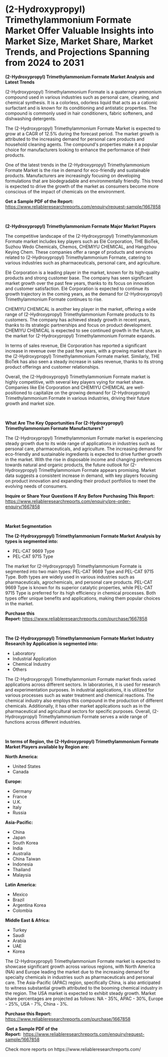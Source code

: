 <p><h1>(2-Hydroxypropyl) Trimethylammonium Formate Market Offer Valuable Insights into Market Size, Market Share, Market Trends, and Projections Spanning from 2024 to 2031</h1></p><p><strong>(2-Hydroxypropyl) Trimethylammonium Formate Market Analysis and Latest Trends</strong></p>
<p><p>(2-Hydroxypropyl) Trimethylammonium Formate is a quaternary ammonium compound used in various industries such as personal care, cleaning, and chemical synthesis. It is a colorless, odorless liquid that acts as a cationic surfactant and is known for its conditioning and antistatic properties. The compound is commonly used in hair conditioners, fabric softeners, and dishwashing detergents.</p><p>The (2-Hydroxypropyl) Trimethylammonium Formate Market is expected to grow at a CAGR of 12.5% during the forecast period. The market growth is attributed to the increasing demand for personal care products and household cleaning agents. The compound's properties make it a popular choice for manufacturers looking to enhance the performance of their products.</p><p>One of the latest trends in the (2-Hydroxypropyl) Trimethylammonium Formate Market is the rise in demand for eco-friendly and sustainable products. Manufacturers are increasingly focusing on developing formulations that are biodegradable and environmentally friendly. This trend is expected to drive the growth of the market as consumers become more conscious of the impact of chemicals on the environment.</p></p>
<p><strong>Get a Sample PDF of the Report:&nbsp;</strong> <a href="https://www.reliableresearchreports.com/enquiry/request-sample/1667858">https://www.reliableresearchreports.com/enquiry/request-sample/1667858</a></p>
<p>&nbsp;</p>
<p><strong>(2-Hydroxypropyl) Trimethylammonium Formate Major Market Players</strong></p>
<p><p>The competitive landscape of the (2-Hydroxypropyl) Trimethylammonium Formate market includes key players such as Elé Corporation, THE BioTek, Suzhou Wedo Chemicals, Chemos, CHEMIYU CHEMICAL, and Hangzhou Keying Chem. These companies offer a range of products and services related to (2-Hydroxypropyl) Trimethylammonium Formate, catering to various industries such as pharmaceuticals, personal care, and agriculture.</p><p>Elé Corporation is a leading player in the market, known for its high-quality products and strong customer base. The company has seen significant market growth over the past few years, thanks to its focus on innovation and customer satisfaction. Elé Corporation is expected to continue its growth trajectory in the coming years, as the demand for (2-Hydroxypropyl) Trimethylammonium Formate continues to rise.</p><p>CHEMIYU CHEMICAL is another key player in the market, offering a wide range of (2-Hydroxypropyl) Trimethylammonium Formate products to its customers. The company has achieved steady growth in recent years, thanks to its strategic partnerships and focus on product development. CHEMIYU CHEMICAL is expected to see continued growth in the future, as the market for (2-Hydroxypropyl) Trimethylammonium Formate expands.</p><p>In terms of sales revenue, Elé Corporation has reported a significant increase in revenue over the past few years, with a growing market share in the (2-Hydroxypropyl) Trimethylammonium Formate market. Similarly, THE BioTek has also seen a steady increase in sales revenue, thanks to its strong product offerings and customer relationships.</p><p>Overall, the (2-Hydroxypropyl) Trimethylammonium Formate market is highly competitive, with several key players vying for market share. Companies like Elé Corporation and CHEMIYU CHEMICAL are well-positioned to capitalize on the growing demand for (2-Hydroxypropyl) Trimethylammonium Formate in various industries, driving their future growth and market size.</p></p>
<p>&nbsp;</p>
<p><strong>What Are The Key Opportunities For (2-Hydroxypropyl) Trimethylammonium Formate Manufacturers?</strong></p>
<p><p>The (2-Hydroxypropyl) Trimethylammonium Formate market is experiencing steady growth due to its wide range of applications in industries such as personal care, pharmaceuticals, and agriculture. The increasing demand for eco-friendly and sustainable ingredients is expected to drive further growth in the market. With the rise in disposable income and changing preferences towards natural and organic products, the future outlook for (2-Hydroxypropyl) Trimethylammonium Formate appears promising. Market data suggests a consistent increase in demand, with key players focusing on product innovation and expanding their product portfolios to meet the evolving needs of consumers.</p></p>
<p><strong>Inquire or Share Your Questions If Any Before Purchasing This Report:</strong> <a href="https://www.reliableresearchreports.com/enquiry/pre-order-enquiry/1667858">https://www.reliableresearchreports.com/enquiry/pre-order-enquiry/1667858</a></p>
<p>&nbsp;</p>
<p><strong>Market Segmentation</strong></p>
<p><strong>The (2-Hydroxypropyl) Trimethylammonium Formate Market Analysis by types is segmented into:</strong></p>
<p><ul><li>PEL-CAT 9669 Type</li><li>PEL-CAT 9715 Type</li></ul></p>
<p><p>The market for (2-Hydroxypropyl) Trimethylammonium Formate is segmented into two main types: PEL-CAT 9669 Type and PEL-CAT 9715 Type. Both types are widely used in various industries such as pharmaceuticals, agrochemicals, and personal care products. PEL-CAT 9669 Type is known for its superior catalytic properties, while PEL-CAT 9715 Type is preferred for its high efficiency in chemical processes. Both types offer unique benefits and applications, making them popular choices in the market.</p></p>
<p><strong>Purchase this Report:&nbsp;</strong><a href="https://www.reliableresearchreports.com/purchase/1667858">https://www.reliableresearchreports.com/purchase/1667858</a></p>
<p>&nbsp;</p>
<p><strong>The (2-Hydroxypropyl) Trimethylammonium Formate Market Industry Research by Application is segmented into:</strong></p>
<p><ul><li>Laboratory</li><li>Industrial Application</li><li>Chemical Industry</li><li>Others</li></ul></p>
<p><p>The (2-Hydroxypropyl) Trimethylammonium Formate market finds varied applications across different sectors. In laboratories, it is used for research and experimentation purposes. In industrial applications, it is utilized for various processes such as water treatment and chemical reactions. The chemical industry also employs this compound in the production of different chemicals. Additionally, it has other market applications such as in the pharmaceutical and agricultural sectors for specific purposes. Overall, (2-Hydroxypropyl) Trimethylammonium Formate serves a wide range of functions across different industries.</p></p>
<p>&nbsp;</p>
<p><strong>In terms of Region, the (2-Hydroxypropyl) Trimethylammonium Formate Market Players available by Region are:</strong></p>
<p>
    <p> <strong> North America: </strong>
        <ul>
            <li>United States</li>
            <li>Canada</li>
        </ul>
        </p> 
    <p> <strong> Europe: </strong>
        <ul>
            <li>Germany</li>
            <li>France</li>
            <li>U.K.</li>
            <li>Italy</li>
            <li>Russia</li>
        </ul>
        </p> 
    <p> <strong> Asia-Pacific: </strong>
        <ul>
            <li>China</li>
            <li>Japan</li>
            <li>South Korea</li>
            <li>India</li>
            <li>Australia</li>
            <li>China Taiwan</li>
            <li>Indonesia</li>
            <li>Thailand</li>
            <li>Malaysia</li>
        </ul>
        </p> 
    <p> <strong> Latin America: </strong>
        <ul>
            <li>Mexico</li>
            <li>Brazil</li>
            <li>Argentina Korea</li>
            <li>Colombia</li>
        </ul>
        </p> 
    <p> <strong> Middle East & Africa: </strong>
        <ul>
            <li>Turkey</li>
            <li>Saudi</li>
            <li>Arabia</li>
            <li>UAE</li>
            <li>Korea</li>
        </ul>
    </p>
    </p>
<p><p>The (2-Hydroxypropyl) Trimethylammonium Formate market is expected to showcase significant growth across various regions, with North America (NA) and Europe leading the market due to the increasing demand for specialty chemicals in industries such as pharmaceuticals and personal care. The Asia-Pacific (APAC) region, specifically China, is also anticipated to witness substantial growth attributed to the booming chemical industry in the region. The USA market is expected to exhibit steady growth. Market share percentages are projected as follows: NA - 35%, APAC - 30%, Europe - 25%, USA - 7%, China - 3%.</p></p>
<p><strong>Purchase this Report: </strong><a href="https://www.reliableresearchreports.com/purchase/1667858">https://www.reliableresearchreports.com/purchase/1667858</a></p>
<p>&nbsp;<strong>Get a Sample PDF of the Report:&nbsp;&nbsp;</strong><a href="https://www.reliableresearchreports.com/enquiry/request-sample/1667858">https://www.reliableresearchreports.com/enquiry/request-sample/1667858</a></p>
<p><strong></strong></p>
<p>Check more reports on https://www.reliableresearchreports.com/</p>